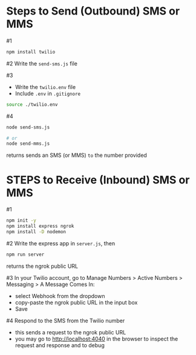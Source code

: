 # Steps to Send (Outbound) SMS or MMS

#1

```bash
npm install twilio
```

#2 Write the `send-sms.js` file

#3

- Write the `twilio.env` file
- Include `.env` in `.gitignore`

```bash
source ./twilio.env
```

#4

```bash
node send-sms.js

# or
node send-mms.js
```

returns sends an SMS (or MMS) `to` the number provided

# STEPS to Receive (Inbound) SMS or MMS

#1

```bash
npm init -y
npm install express ngrok
npm install -D nodemon
```

#2 Write the express app in `server.js`, then

```bash
npm run server
```

returns the ngrok public URL

#3 In your Twilio account, go to Manage Numbers > Active Numbers > Messaging > A Message Comes In:

- select Webhook from the dropdown
- copy-paste the ngrok public URL in the input box
- Save

#4 Respond to the SMS from the Twilio number

- this sends a request to the ngrok public URL
- you may go to [http://localhost:4040](http://localhost:4040) in the browser to inspect the request and response and to debug
